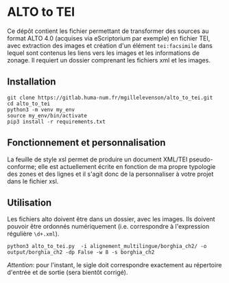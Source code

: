 # ALTO to TEI



Ce dépôt contient les fichier permettant de transformer des sources au format ALTO 4.0 (acquises via
eScriptorium par exemple)
en fichier TEI, avec extraction des images et création d'un élément `tei:facsimile` dans lequel sont
contenus les liens vers les images et les informations de zonage. Il requiert un dossier comprenant les fichiers xml et les images.

## Installation

```
git clone https://gitlab.huma-num.fr/mgillelevenson/alto_to_tei.git
cd alto_to_tei
python3 -m venv my_env
source my_env/bin/activate
pip3 install -r requirements.txt
```

## Fonctionnement et personnalisation

La feuille de style xsl permet de produire un document XML/TEI pseudo-conforme; elle est actuellement écrite en fonction de
ma propre typologie des zones et des lignes et il s'agit donc de la 
personnaliser à votre projet dans le fichier xsl.



## Utilisation

Les fichiers alto doivent être dans un dossier, avec les images. Ils doivent pouvoir être ordonnés numériquement 
(i.e. correspondre à l'expression régulière `\d+.xml`).

`python3 alto_to_tei.py  -i alignement_multilingue/borghia_ch2/ -o output/borghia_ch2 -dp False -w 8 -s borghia_ch2`

*Attention*: pour l'instant, le sigle doit correspondre exactement au répertoire d'entrée et de sortie (sera bientôt corrigé).